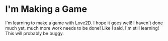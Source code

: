 # I'm Making a Game
I'm learning to make a game with Love2D. I hope it goes well!
I haven't done much yet, much more work needs to be done!
Like I said, I'm still learning! This will probably be buggy.
